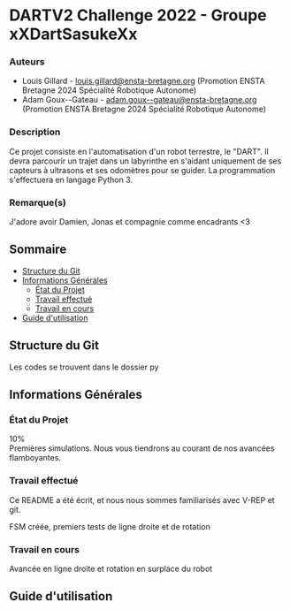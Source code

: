 # DARTV2 Challenge 2022 - Groupe xXDartSasukeXx




### Auteurs

- Louis Gillard - [louis.gillard@ensta-bretagne.org](https://outlook.office.com/mail) (Promotion ENSTA Bretagne 2024 Spécialité Robotique Autonome)
- Adam Goux--Gateau - [adam.goux--gateau@ensta-bretagne.org](https://outlook.office.com/mail) (Promotion ENSTA Bretagne 2024 Spécialité Robotique Autonome)

### Description

Ce projet consiste en l'automatisation d'un robot terrestre, le "DART". Il devra parcourir un trajet dans un labyrinthe en s'aidant uniquement de ses capteurs à ultrasons et ses odomètres pour se guider. La programmation s'effectuera  en langage Python 3.

### Remarque(s)

J'adore avoir Damien, Jonas et compagnie comme encadrants <3

## Sommaire
- [Structure du Git](#structure-du-git)
- [Informations Générales](#informations-générales)
  - [État du Projet](#état-du-projet)
  - [Travail effectué](#travail-effectué)
  - [Travail en cours](#travail-en-cours)
- [Guide d'utilisation](#guide-dutilisation)

## Structure du Git
Les codes se trouvent dans le dossier py
  
## Informations Générales  
  
  ### État du Projet
    
10%  
Premières simulations. Nous vous tiendrons au courant de nos avancées flamboyantes.

  ### Travail effectué
Ce README a été écrit, et nous nous sommes familiarisés avec V-REP et git.

FSM créée, premiers tests de ligne droite et de rotation
  ### Travail en cours
Avancée en ligne droite et rotation en surplace du robot
## Guide d'utilisation